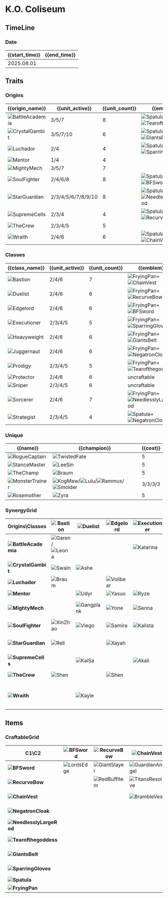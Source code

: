 # K.O. Coliseum

## TimeLine
### Date
| {{start_time}} | {{end_time}} |
| -              | -            |
| 2025.08.01     |              |

## Traits
### Origins
| {{origin_name}}                                                     | {{unit_active}}    | {{unit_count}} | {{emblem}}                                                                                                          | {{desc}} |
| -                                                                   | -                  | -              | -                                                                                                                   | -        |
| ![BattleAcademia](../tfttraits/icon/set15/BattleAcademiaEmblem.png) | 3/5/7              | 8              | ![Spatula](../tftitems/icon/set15/Spatula.png)+![Tearofthegoddess](../tftitems/icon/set15/Tearofthegoddess.png)     |          |
| ![CrystalGambit](../tfttraits/icon/set15/CrystalGambitEmblem.png)   | 3/5/7/10           | 6              | ![Spatula](../tftitems/icon/set15/Spatula.png)+![GiantsBelt](../tftitems/icon/set15/GiantsBelt.png)                 |          |
| ![Luchador](../tfttraits/icon/set15/LuchadorEmblem.png)             | 2/4                | 4              | ![Spatula](../tftitems/icon/set15/Spatula.png)+![SparringGloves](../tftitems/icon/set15/SparringGloves.png)         |          |
| ![Mentor](../tfttraits/icon/set15/Mentor.svg)                       | 1/4                | 4              |                                                                                                                     |          |
| ![MightyMech](../tfttraits/icon/set15/MightyMech.svg)               | 3/5/7              | 7              |                                                                                                                     |          |
| ![SoulFighter](../tfttraits/icon/set15/SoulFighterEmblem.png)       | 2/4/6/8            | 8              | ![Spatula](../tftitems/icon/set15/Spatula.png)+![BFSword](../tftitems/icon/set15/BFSword.png)                       |          |
| ![StarGuardian](../tfttraits/icon/set15/StarGuardianEmblem.png)     | 2/3/4/5/6/7/8/9/10 | 8              | ![Spatula](../tftitems/icon/set15/Spatula.png)+![NeedlesslyLargeRod](../tftitems/icon/set15/NeedlesslyLargeRod.png) |          |
| ![SupremeCells](../tfttraits/icon/set15/SupremeCellsEmblem.png)     | 2/3/4              | 4              | ![Spatula](../tftitems/icon/set15/Spatula.png)+![RecurveBow](../tftitems/icon/set15/RecurveBow.png)                 |          |
| ![TheCrew](../tfttraits/icon/set15/TheCrew.svg)                     | 2/3/4/5            | 5              |                                                                                                                     |          |
| ![Wraith](../tfttraits/icon/set15/WraithEmblem.png)                 | 2/4/6              | 6              | ![Spatula](../tftitems/icon/set15/Spatula.png)+![ChainVest](../tftitems/icon/set15/ChainVest.png)                   |          |

### Classes
| {{class_name}}                                                | {{unit_active}} | {{unit_count}} | {{emblem}}                                                                                                              | {{desc}} |
| -                                                             | -               | -              | -                                                                                                                       | -        |
| ![Bastion](../tfttraits/icon/set15/BastionEmblem.png)         | 2/4/6           | 7              | ![FryingPan](../tftitems/icon/set15/FryingPan.png)+![ChainVest](../tftitems/icon/set15/ChainVest.png)                   |          |
| ![Duelist](../tfttraits/icon/set15/DuelistEmblem.png)         | 2/4/6           | 6              | ![FryingPan](../tftitems/icon/set15/FryingPan.png)+![RecurveBow](../tftitems/icon/set15/RecurveBow.png)                 |          |
| ![Edgelord](../tfttraits/icon/set15/EdgelordEmblem.png)       | 2/4/6           | 6              | ![FryingPan](../tftitems/icon/set15/FryingPan.png)+![BFSword](../tftitems/icon/set15/BFSword.png)                       |          |
| ![Executioner](../tfttraits/icon/set15/ExecutionerEmblem.png) | 2/3/4/5         | 5              | ![FryingPan](../tftitems/icon/set15/FryingPan.png)+![SparringGloves](../tftitems/icon/set15/SparringGloves.png)         |          |
| ![Heavyweight](../tfttraits/icon/set15/HeavyweightEmblem.png) | 2/4/6           | 6              | ![FryingPan](../tftitems/icon/set15/FryingPan.png)+![GiantsBelt](../tftitems/icon/set15/GiantsBelt.png)                 |          |
| ![Juggernaut](../tfttraits/icon/set15/JuggernautEmblem.png)   | 2/4/6           | 6              | ![FryingPan](../tftitems/icon/set15/FryingPan.png)+![NegatronCloak](../tftitems/icon/set15/NegatronCloak.png)           |          |
| ![Prodigy](../tfttraits/icon/set15/ProdigyEmblem.png)         | 2/3/4/5         | 5              | ![FryingPan](../tftitems/icon/set15/FryingPan.png)+![Tearofthegoddess](../tftitems/icon/set15/Tearofthegoddess.png)     |          |
| ![Protector](../tfttraits/icon/set15/ProtectorEmblemItem.png) | 2/4/6           | 6              | uncraftable                                                                                                             |          |
| ![Sniper](../tfttraits/icon/set15/SniperEmblemItem.png)       | 2/3/4/5         | 6              | uncraftable                                                                                                             |          |
| ![Sorcerer](../tfttraits/icon/set15/SorcererEmblem.png)       | 2/4/6           | 7              | ![FryingPan](../tftitems/icon/set15/FryingPan.png)+![NeedlesslyLargeRod](../tftitems/icon/set15/NeedlesslyLargeRod.png) |          |
| ![Strategist](../tfttraits/icon/set15/StrategistEmblem.png)   | 2/3/4/5         | 4              | ![Spatula](../tftitems/icon/set15/Spatula.png)+![NegatronCloak](../tftitems/icon/set15/NegatronCloak.png)               |          |

### Unique
| {{name}}                                                      | {{champion}}                                                                                                                                                                                      | {{cost}} |
| -                                                             | -                                                                                                                                                                                                 | -        |
| ![RogueCaptain](../tfttraits/icon/set15/RogueCaptain.svg)     | ![TwistedFate](../tftchampions/icon/set15/TwistedFate.jpg)                                                                                                                                        | 5        |
| ![StanceMaster](../tfttraits/icon/set15/StanceMaster.svg)     | ![LeeSin](../tftchampions/icon/set15/LeeSin.jpg)                                                                                                                                                  | 5        |
| ![TheChamp](../tfttraits/icon/set15/TheChamp.svg)             | ![Braum](../tftchampions/icon/set15/Braum.jpg)                                                                                                                                                    | 5        |
| ![MonsterTrainer](../tfttraits/icon/set15/MonsterTrainer.svg) | ![KogMaw](../tftchampions/icon/set15/KogMaw.jpg)/![Lulu](../tftchampions/icon/set15/Lulu.jpg)/![Rammus](../tftchampions/icon/set15/Rammus.jpg)/![Smolder](../tftchampions/icon/set15/Smolder.jpg) | 3/3/3/3  |
| ![Rosemother](../tfttraits/icon/set15/Rosemother.svg)         | ![Zyra](../tftchampions/icon/set15/Zyra.jpg)                                                                                                                                                      | 5        |

### SynergyGrid
| ****Origins\Classes****                                                 | **![Bastion](../tfttraits/icon/set15/BastionEmblem.png)**                                     | **![Duelist](../tfttraits/icon/set15/DuelistEmblem.png)** | **![Edgelord](../tfttraits/icon/set15/EdgelordEmblem.png)** | **![Executioner](../tfttraits/icon/set15/ExecutionerEmblem.png)** | **![Heavyweight](../tfttraits/icon/set15/HeavyweightEmblem.png)** | **![Juggernaut](../tfttraits/icon/set15/JuggernautEmblem.png)**                                 | **![Prodigy](../tfttraits/icon/set15/ProdigyEmblem.png)**                                               | **![Protector](../tfttraits/icon/set15/ProtectorEmblemItem.png)** | **![Sniper](../tfttraits/icon/set15/SniperEmblemItem.png)**                                 | **![Sorcerer](../tfttraits/icon/set15/SorcererEmblem.png)**                                     | **![Strategist](../tfttraits/icon/set15/StrategistEmblem.png)** |
| -                                                                       | -                                                                                             | -                                                         | -                                                           | -                                                                 | -                                                                 | -                                                                                               | -                                                                                                       | -                                                                 | -                                                                                           | -                                                                                               | -                                                               |
| **![BattleAcademia](../tfttraits/icon/set15/BattleAcademiaEmblem.png)** | ![Garen](../tftchampions/icon/set15/Garen.jpg)/![Leona](../tftchampions/icon/set15/Leona.jpg) |                                                           |                                                             | ![Katarina](../tftchampions/icon/set15/Katarina.jpg)              | ![Jayce](../tftchampions/icon/set15/Jayce.jpg)                    |                                                                                                 | ![Ezreal](../tftchampions/icon/set15/Ezreal.jpg)/![Yuumi](../tftchampions/icon/set15/Yuumi.jpg)         | ![Rakan](../tftchampions/icon/set15/Rakan.jpg)                    | ![Caitlyn](../tftchampions/icon/set15/Caitlyn.jpg)                                          |                                                                                                 |                                                                 |
| **![CrystalGambit](../tfttraits/icon/set15/CrystalGambitEmblem.png)**   | ![Swain](../tftchampions/icon/set15/Swain.jpg)                                                | ![Ashe](../tftchampions/icon/set15/Ashe.jpg)              |                                                             |                                                                   |                                                                   | ![Vi](../tftchampions/icon/set15/Vi.jpg)                                                        | ![Syndra](../tftchampions/icon/set15/Syndra.jpg)                                                        | ![Janna](../tftchampions/icon/set15/Janna.jpg)                    |                                                                                             | ![Swain](../tftchampions/icon/set15/Swain.jpg)                                                  | ![Janna](../tftchampions/icon/set15/Janna.jpg)                  |
| **![Luchador](../tfttraits/icon/set15/LuchadorEmblem.png)**             | ![Braum](../tftchampions/icon/set15/Braum.jpg)                                                |                                                           | ![Volibear](../tftchampions/icon/set15/Volibear.jpg)        |                                                                   |                                                                   | ![DrMundo](../tftchampions/icon/set15/DrMundo.jpg)                                              |                                                                                                         |                                                                   | ![Gnar](../tftchampions/icon/set15/Gnar.jpg)                                                |                                                                                                 |                                                                 |
| **![Mentor](../tfttraits/icon/set15/Mentor.svg)**                       |                                                                                               | ![Udyr](../tftchampions/icon/set15/Udyr.jpg)              | ![Yasuo](../tftchampions/icon/set15/Yasuo.jpg)              | ![Ryze](../tftchampions/icon/set15/Ryze.jpg)                      | ![Kobuko](../tftchampions/icon/set15/Kobuko.jpg)                  | ![Udyr](../tftchampions/icon/set15/Udyr.jpg)                                                    |                                                                                                         |                                                                   |                                                                                             |                                                                                                 | ![Ryze](../tftchampions/icon/set15/Ryze.jpg)                    |
| **![MightyMech](../tfttraits/icon/set15/MightyMech.svg)**               |                                                                                               | ![Gangplank](../tftchampions/icon/set15/Gangplank.jpg)    | ![Yone](../tftchampions/icon/set15/Yone.jpg)                | ![Senna](../tftchampions/icon/set15/Senna.jpg)                    | ![Aatrox](../tftchampions/icon/set15/Aatrox.jpg)                  | ![Aatrox](../tftchampions/icon/set15/Aatrox.jpg)                                                |                                                                                                         |                                                                   |                                                                                             | ![Karma](../tftchampions/icon/set15/Karma.jpg)/![Lucian](../tftchampions/icon/set15/Lucian.jpg) | ![JarvanIV](../tftchampions/icon/set15/JarvanIV.jpg)            |
| **![SoulFighter](../tfttraits/icon/set15/SoulFighterEmblem.png)**       | ![XinZhao](../tftchampions/icon/set15/XinZhao.jpg)                                            | ![Viego](../tftchampions/icon/set15/Viego.jpg)            | ![Samira](../tftchampions/icon/set15/Samira.jpg)            | ![Kalista](../tftchampions/icon/set15/Kalista.jpg)                |                                                                   | ![Naafiri](../tftchampions/icon/set15/Naafiri.jpg)/![Sett](../tftchampions/icon/set15/Sett.jpg) |                                                                                                         |                                                                   |                                                                                             | ![Gwen](../tftchampions/icon/set15/Gwen.jpg)/![Lux](../tftchampions/icon/set15/Lux.jpg)         |                                                                 |
| **![StarGuardian](../tfttraits/icon/set15/StarGuardianEmblem.png)**     | ![Rell](../tftchampions/icon/set15/Rell.jpg)                                                  |                                                           | ![Xayah](../tftchampions/icon/set15/Xayah.jpg)              |                                                                   | ![Poppy](../tftchampions/icon/set15/Poppy.jpg)                    |                                                                                                 | ![Seraphine](../tftchampions/icon/set15/Seraphine.jpg)/![Syndra](../tftchampions/icon/set15/Syndra.jpg) | ![Neeko](../tftchampions/icon/set15/Neeko.jpg)                    | ![Jinx](../tftchampions/icon/set15/Jinx.jpg)                                                | ![Ahri](../tftchampions/icon/set15/Ahri.jpg)                                                    |                                                                 |
| **![SupremeCells](../tfttraits/icon/set15/SupremeCellsEmblem.png)**     |                                                                                               | ![KaiSa](../tftchampions/icon/set15/KaiSa.jpg)            |                                                             | ![Akali](../tftchampions/icon/set15/Akali.jpg)                    | ![Darius](../tftchampions/icon/set15/Darius.jpg)                  |                                                                                                 |                                                                                                         | ![Kennen](../tftchampions/icon/set15/Kennen.jpg)                  |                                                                                             | ![Kennen](../tftchampions/icon/set15/Kennen.jpg)                                                |                                                                 |
| **![TheCrew](../tfttraits/icon/set15/TheCrew.svg)**                     | ![Shen](../tftchampions/icon/set15/Shen.jpg)                                                  |                                                           | ![Shen](../tftchampions/icon/set15/Shen.jpg)                |                                                                   |                                                                   |                                                                                                 |                                                                                                         | ![Malphite](../tftchampions/icon/set15/Malphite.jpg)              | ![Sivir](../tftchampions/icon/set15/Sivir.jpg)                                              |                                                                                                 | ![Ziggs](../tftchampions/icon/set15/Ziggs.jpg)                  |
| **![Wraith](../tfttraits/icon/set15/WraithEmblem.png)**                 |                                                                                               | ![Kayle](../tftchampions/icon/set15/Kayle.jpg)            |                                                             |                                                                   | ![Zac](../tftchampions/icon/set15/Zac.jpg)                        |                                                                                                 | ![Malzahar](../tftchampions/icon/set15/Malzahar.jpg)                                                    | ![KSante](../tftchampions/icon/set15/KSante.jpg)                  | ![Jhin](../tftchampions/icon/set15/Jhin.jpg)/![Varus](../tftchampions/icon/set15/Varus.jpg) |                                                                                                 |                                                                 |

## Items
### CraftableGrid
| ****C1\C2****                                                            | **![BFSword](../tftitems/icon/set15/BFSword.png)** | **![RecurveBow](../tftitems/icon/set15/RecurveBow.png)** | **![ChainVest](../tftitems/icon/set15/ChainVest.png)**     | **![NegatronCloak](../tftitems/icon/set15/NegatronCloak.png)**   | **![NeedlesslyLargeRod](../tftitems/icon/set15/NeedlesslyLargeRod.png)** | **![Tearofthegoddess](../tftitems/icon/set15/Tearofthegoddess.png)** | **![GiantsBelt](../tftitems/icon/set15/GiantsBelt.png)**     | **![SparringGloves](../tftitems/icon/set15/SparringGloves.png)** | **![Spatula](../tftitems/icon/set15/Spatula.png)**                       | **![FryingPan](../tftitems/icon/set15/FryingPan.png)**             |
| -                                                                        | -                                                  | -                                                        | -                                                          | -                                                                | -                                                                        | -                                                                    | -                                                            | -                                                                | -                                                                        | -                                                                  |
| **![BFSword](../tftitems/icon/set15/BFSword.png)**                       | ![LordsEdge](../tftitems/icon/set15/LordsEdge.png) | ![GiantSlayer](../tftitems/icon/set15/GiantSlayer.png)   | ![GuardianAngel](../tftitems/icon/set15/GuardianAngel.png) | ![Bloodthirster](../tftitems/icon/set15/Bloodthirster.png)       | ![HextechGunblade](../tftitems/icon/set15/HextechGunblade.png)           | ![SpearofShojin](../tftitems/icon/set15/SpearofShojin.png)           | ![SteraksGage](../tftitems/icon/set15/SteraksGage.png)       | ![InfinityEdge](../tftitems/icon/set15/InfinityEdge.png)         | ![SoulFighterEmblem](../tftitems/icon/set15/SoulFighterEmblem.png)       | ![EdgelordEmblem](../tftitems/icon/set15/EdgelordEmblem.png)       |
| **![RecurveBow](../tftitems/icon/set15/RecurveBow.png)**                 |                                                    | ![RedBuffItem](../tftitems/icon/set15/RedBuffItem.png)   | ![TitansResolve](../tftitems/icon/set15/TitansResolve.png) | ![RunaansHurricane](../tftitems/icon/set15/RunaansHurricane.png) | ![GuinsoosRageblade](../tftitems/icon/set15/GuinsoosRageblade.png)       | ![VoidStaff](../tftitems/icon/set15/VoidStaff.png)                   | ![NashorsTooth](../tftitems/icon/set15/NashorsTooth.png)     | ![LastWhisper](../tftitems/icon/set15/LastWhisper.png)           | ![SupremeCellsEmblem](../tftitems/icon/set15/SupremeCellsEmblem.png)     | ![DuelistEmblem](../tftitems/icon/set15/DuelistEmblem.png)         |
| **![ChainVest](../tftitems/icon/set15/ChainVest.png)**                   |                                                    |                                                          | ![BrambleVest](../tftitems/icon/set15/BrambleVest.png)     | ![IronWill](../tftitems/icon/set15/IronWill.png)                 | ![Crownguard](../tftitems/icon/set15/Crownguard.png)                     | ![Fimbulwinter](../tftitems/icon/set15/Fimbulwinter.png)             | ![SunfireCape](../tftitems/icon/set15/SunfireCape.png)       | ![SteadfastHeart](../tftitems/icon/set15/SteadfastHeart.png)     | ![WraithEmblem](../tftitems/icon/set15/WraithEmblem.png)                 | ![BastionEmblem](../tftitems/icon/set15/BastionEmblem.png)         |
| **![NegatronCloak](../tftitems/icon/set15/NegatronCloak.png)**           |                                                    |                                                          |                                                            | ![DragonsClaw](../tftitems/icon/set15/DragonsClaw.png)           | ![IonicSpark](../tftitems/icon/set15/IonicSpark.png)                     | ![AdaptiveHelm](../tftitems/icon/set15/AdaptiveHelm.png)             | ![Evenshroud](../tftitems/icon/set15/Evenshroud.png)         | ![Quicksilver](../tftitems/icon/set15/Quicksilver.png)           | ![StrategistEmblem](../tftitems/icon/set15/StrategistEmblem.png)         | ![JuggernautEmblem](../tftitems/icon/set15/JuggernautEmblem.png)   |
| **![NeedlesslyLargeRod](../tftitems/icon/set15/NeedlesslyLargeRod.png)** |                                                    |                                                          |                                                            |                                                                  | ![RabadonsDeathcap](../tftitems/icon/set15/RabadonsDeathcap.png)         | ![LudensEcho](../tftitems/icon/set15/LudensEcho.png)                 | ![Morellonomicon](../tftitems/icon/set15/Morellonomicon.png) | ![ArcaneGauntlet](../tftitems/icon/set15/ArcaneGauntlet.png)     | ![StarGuardianEmblem](../tftitems/icon/set15/StarGuardianEmblem.png)     | ![SorcererEmblem](../tftitems/icon/set15/SorcererEmblem.png)       |
| **![Tearofthegoddess](../tftitems/icon/set15/Tearofthegoddess.png)**     |                                                    |                                                          |                                                            |                                                                  |                                                                          | ![BlueSentinel](../tftitems/icon/set15/BlueSentinel.png)             | ![Redemption](../tftitems/icon/set15/Redemption.png)         | ![HandofJustice](../tftitems/icon/set15/HandofJustice.png)       | ![BattleAcademiaEmblem](../tftitems/icon/set15/BattleAcademiaEmblem.png) | ![ProdigyEmblem](../tftitems/icon/set15/ProdigyEmblem.png)         |
| **![GiantsBelt](../tftitems/icon/set15/GiantsBelt.png)**                 |                                                    |                                                          |                                                            |                                                                  |                                                                          |                                                                      | ![WarmogsArmor](../tftitems/icon/set15/WarmogsArmor.png)     | ![Guardbreaker](../tftitems/icon/set15/Guardbreaker.png)         | ![CrystalGambitEmblem](../tftitems/icon/set15/CrystalGambitEmblem.png)   | ![HeavyweightEmblem](../tftitems/icon/set15/HeavyweightEmblem.png) |
| **![SparringGloves](../tftitems/icon/set15/SparringGloves.png)**         |                                                    |                                                          |                                                            |                                                                  |                                                                          |                                                                      |                                                              | ![ThiefsGloves](../tftitems/icon/set15/ThiefsGloves.png)         | ![LuchadorEmblem](../tftitems/icon/set15/LuchadorEmblem.png)             | ![ExecutionerEmblem](../tftitems/icon/set15/ExecutionerEmblem.png) |
| **![Spatula](../tftitems/icon/set15/Spatula.png)**                       |                                                    |                                                          |                                                            |                                                                  |                                                                          |                                                                      |                                                              |                                                                  | ![ForceofNature](../tftitems/icon/set15/ForceofNature.png)               | ![TacticiansCape](../tftitems/icon/set15/TacticiansCape.png)       |
| **![FryingPan](../tftitems/icon/set15/FryingPan.png)**                   |                                                    |                                                          |                                                            |                                                                  |                                                                          |                                                                      |                                                              |                                                                  |                                                                          | ![TacticiansShield](../tftitems/icon/set15/TacticiansShield.png)   |